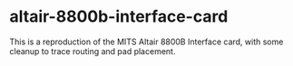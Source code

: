# altair-8800b-interface-card
This is a reproduction of the MITS Altair 8800B Interface card, with some cleanup to trace routing and pad placement.
